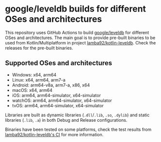 # google/leveldb builds for different OSes and architectures

This repository uses GitHub Actions to build [google/leveldb](https://github.com/google/leveldb) for different OSes and architectures.
The main goal is to provide pre-built binaries to be used from Kotlin/Multiplatform in project [lamba92/kotlin-leveldb](https://github.com/lamba92/kotlin-leveldb).
Check the releases for the pre-built binaries.

## Supported OSes and architectures

- Windows: x64, arm64
- Linux: x64, arm64, arm7-a
- Android: arm64-v8a, arm7-a, x86, x64
- macOS: x64, arm64
- iOS: arm64, arm64-simulator, x64-simulator
- watchOS: arm64, arm64-simulator, x64-simulator
- tvOS: arm64, arm64-simulator, x64-simulator

Libraries are built as dynamic libraries (`.dll`/`.lib`, `.so`, `.dylib`) and static libraries (`.lib`, `.a`) in both Debug and Release configurations.

Binaries have been tested on some platforms, check the test results from [lamba92/kotlin-leveldb's CI](https://github.com/lamba92/kotlin-leveldb/actions/workflows/test.yml) for more information.
